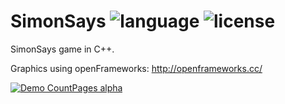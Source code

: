 # SimonSays ![language](https://img.shields.io/badge/language-C++-orange) ![license](https://img.shields.io/badge/license-MIT-brightgreen)
SimonSays game in C++.

Graphics using openFrameworks:
http://openframeworks.cc/

[![Demo CountPages alpha](http://img.youtube.com/vi/cuEWhjsWMO8/0.jpg)](https://youtu.be/cuEWhjsWMO8)

